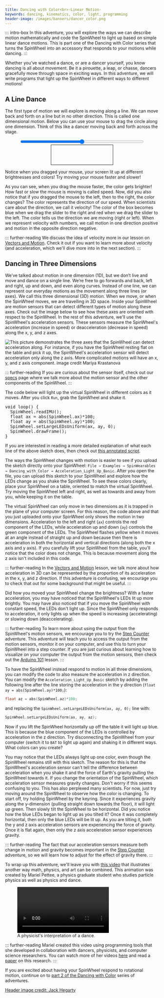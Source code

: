 ```yaml
---
title: Dancing with Color<br>-Linear Motion-
keywords: dancing, kinematics, color, light, programming
header-image: /images/banners/dancer_color.png 
---
```


<link rel="stylesheet" href="/simspinwheel/simspinwheel.css">
<script src='/simspinwheel/simspinwheel.js'></script>

::: intro-box
In this adventure, you will explore the ways we can describe motion mathematically and code the SpinWheel to light up based on simple linear dance motions. This is part one of the Dancing with Color series that turns the SpinWheel into an accessory that responds to your motions while dancing.
:::

Whether you’ve watched a dance, or are a dancer yourself, you know dancing is all about movement. Be it a pirouette, a leap, or chasse, dancers gracefully move through space in exciting ways. In this adventure, we will write programs that light up the SpinWheel in different ways to different motions!

## A Line Dance

The first type of motion we will explore is moving along a line. We can move back and forth on a line but in no other direction. This is called one dimensional motion. Below you can use your mouse to drag the circle along one dimension. Think of this like a dancer moving back and forth across the stage. 


<style>
#move1d {
  text-align: center;
}
#move1d #location {
  width: 80%;
  top:0.5rem;
}

#move1d .vis {
  width: 40%;
  font-size: 2rem;
  height: 4rem;
  line-height: 4rem;
  border: solid 1px;
  border-color: black;
  display: block;
  margin: auto;
  text-shadow:
    -1px -1px 0 white,
    1px -1px 0  white,
    -1px 1px 0  white,
    1px 1px 0   white;
}
#move1d .spacer {

  width:5%;
}

</style>

<div id="move1d">
<input type="range" min="0" max="2000" value="1000" id="location">
<span class="spacer"></span>
<div><span class="vis"><span id="waveView"></span></span></div>

<script>

//extract desired elements
var locElement = document.getElementById("location");
var entireDiv = document.getElementById("move1d");
var waveVis = document.querySelector("#move1d .vis");

var xOld = 0;
var tOld = new Date();

// define event handler
function getValue(){
	// extract desired info
    var x = locElement.value;
    var t = new Date();
    var v = (x - xOld)/(t-tOld);
   
    // do interesting things
    

    if (v < 0 ){
    	var r = 256;
    	var b = 0;
    	}
    else {
    	var r = 0;
    	var b = 256;
    	}
  
  	var g = 0;
  	//console.log(Math.abs(v))
  	var op = Math.abs(v)/10;
  	if (op < 0.1){
  		op = 0.1;
  		}
  	if (op > 1){
  		op = 1;
  		}
  	  
    waveVis.style["background-color"]= `rgba(${r},${g},${b},${op})`;
    
    // update globals
	xOld = x;
    tOld = t;
    
}

// decide what event handlers to use
locElement.oninput = getValue;


</script>
</div>


Notice when you dragged your mouse, your screen lit up at different brightnesses and colors! Try moving your mouse faster and slower!

As you can see, when you drag the mouse faster, the color gets brighter! How fast or slow the mouse is moving is called speed. Now, did you also notice that if you dragged the mouse to the left, then to the right, the color changes? The color represents the direction of our speed. When scientists care about the direction, we call it velocity! The color of the box becomes blue when we drag the slider to the right and red when we drag the slider to the left. The color tells us the direction we are moving (right or left). When we represent velocity with numbers, we call motion in one direction positive and motion in the opposite direction negative.

::: further-reading
We discuss the idea of velocity more in our lesson on [Vectors and Motion](/vectors). Check it out if you want to learn more about velocity (and acceleration, which we'll dive more into in the next section).
:::

## Dancing in Three Dimensions

We’ve talked about motion in one dimension (1D), but we don’t live and move and dance on a single line. We’re free to go forwards and back, left and right, up and down, and even along curves. Instead of one line, we can represent our everyday motions as the movement along three lines (or axes). We call this three dimensional (3D) motion. When we move, or when the SpinWheel moves, we
are travelling in 3D space. Inside your SpinWheel are motion sensors that can detect different types of motion along these axes. Check out the image below to see how these axes are oriented with respect to the SpinWheel. In the rest of this adventure, we'll use the SpinWheel's acceleration sensors. These sensors measure the SpinWheel's acceleration (increase in speed) or deacceleration (decrease in speed) along the x, y, and z axes. 

![This picture demonstrates the three axes that the SpinWheel can detect acceleration along. For instance, if you have the SpinWheel resting flat on the table and pick it up, the SpinWheel's acceleration sensor will detect acceleration only along the z axis. More complicated motions will have an x, y, and z axis component. <a class="imagecredit" href="https://monochra.com/">image credit Mariya Krastanova</a>](/images/bookpics/dance_axis.png)

::: further-reading
If you are curious about the sensor itself, check out our [specs](/specs) page where we talk more about the motion sensor and the other components of the SpinWheel.
:::

The code below will light up the virtual SpinWheel in  different colors as it moves.
After you click `Run`, grab the SpinWheel and shake it.

<div class="ssw-codecontent" markdown=0>
<pre class="ssw-codeblock">
void loop() {
  SpinWheel.readIMU();
  float ax = abs(SpinWheel.ax)*100;
  float ay = abs(SpinWheel.ay)*100;
  SpinWheel.setLargeLEDsUniform(ax, ay, 0);
  SpinWheel.drawFrame();
}
</pre>
</div>

If you are interested in reading a more detailed explanation of what each line of the above sketch does, then check out [this annotated script](/codedoc/examples/Dancing_with_Color/Acceleration_Light_Up_Basic/Acceleration_Light_Up_Basic.ino.html). 

The ways the SpinWheel changes with motion is easier to see if you upload the sketch directly onto your SpinWheel: `File → Examples → SpinWearables → Dancing_with_Color → Acceleration_Light_Up_Basic`. After you open the file, you can upload this sketch to your SpinWheel and explore how the LEDs change as you shake the SpinWheel.
To see these colors clearly, place your SpinWheel on a table, oriented to match the virtual SpinWheel. Try moving the SpinWheel left and right, as well as towards and away from you, while keeping it on the  table. 

The virtual SpinWheel can only move in two dimensions as it is trapped in the plane of your computer screen. For this reason, the code above and that you just uploaded onto your SpinWheel only shows the motion in two dimensions. Acceleration to the left and right (`ax`) controls the red component of the LEDs, while acceleration up and down (`ay`) controls the green component of the LEDs. The SpinWheel flashes yellow when it moves at an angle instead of straight up and down because then there is acceleration in both the horizontal and vertical directions (along both the x axis and y axis). If you carefully lift your SpinWheel from the table, you'll notice that the color does not change. This is because movement along the z axis isn't included in this code.

::: further-reading
In the [Vectors and Motion](/vectors) lesson, we talk more about how acceleration in 3D can be represented by the proportion of its acceleration in the x, y, and z direction. If this adventure is confusing, we encourage you to check that out for some background that might be useful.
:::

Did how you moved your SpinWheel change the brightness? With a faster acceleration, you may have noticed that the SpinWheel's LEDs lit up more brightly. You may have also noticed that if you move the SpinWheel with constant speed, the LEDs don't light up. Since the SpinWheel only responds to acceleration, it only lights up when the speed is increasing (accelerating) or slowing down (deaccelerating).

::: further-reading
To learn more about using the output from the SpinWheel's motion sensors, we encourage you to try the [Step Counter](/stepcounter) adventure. This adventure will teach you to access the output from the motion sensors, monitor it on your computer, and use this to turn your SpinWheel into a step counter. If you are just curious about learning how to visualize on your computer the output from the motion sensors, then check out the [Arduino 101](/arduino101) lesson.
:::

To have the SpinWheel instead respond to motion in all three dimensions, you can modify the code to also measure the acceleration in z direction. You can modify the `Acceleration_Light_Up_Basic` sketch by adding the following line after the line storing the acceleration in the y direction (`float ay = abs(SpinWheel.ay)*100;`): 

```cpp
float az = abs(SpinWheel.az)*100;
```

and replacing the `SpinWheel.setLargeLEDsUniform(ax, ay, 0);` line with:

```cpp
SpinWheel.setLargeLEDsUniform(ax, ay, az);
```

Now if you lift the SpinWheel horizontally up off the table it will light up blue. This is because the blue component of the LEDs is controlled by acceleration in the z direction. Try disconnecting the SpinWheel from your computer (switch it to `BAT` to light up again) and shaking it in different ways. What colors can you create?

You may notice that the LEDs always light up one color, even though the SpinWheel remains still with this sketch. The reason for this is that the SpinWheel's acceleration sensor can't tell the difference between acceleration when you shake it and the force of Earth's gravity pulling the SpinWheel towards it. If you change the orientation of the SpinWheel, which acceleration sensor measures gravity changes. Don't worry if this seems confusing to you. This has also perplexed many scientists. For now, just try moving around the SpinWheel to observe how the color is changing. To start off, try holding SpinWheel by the keyring. Since it experiences gravity along the y-dimension (pulling straight down towards the floor), it will light up green. Then slowly tilt the SpinWheel to be horizontal. Did you notice how the blue LEDs began to light up as you tilted it? Once it was completely horizontal, then only the blue LEDs will be lit up. As you are tilting it, both the y and z axis acceleration sensors are experiencing the force of gravity. Once it is flat again, then only the z axis acceleration sensor experiences gravity.

::: further-reading
The fact that our acceleration sensors measure both change in motion and gravity becomes important in the [Step Counter](/stepcounter) adventure, so we will learn how to adjust for the effect of gravity there. 
:::

To wrap up this adventure, 
we'll leave you with [this video](https://vimeo.com/400629616) that illustrates another way math, physics, and art can be combined.
This animation was created by Mariel Pettee, 
a physics graduate student who studies particle physics as well as physics and dance.

<figure><video src="/images/bookpics/mariel.mp4" controls></video><figcaption>A physicist's interpretation of a dance.</figcaption></figure>

::: further-reading
Mariel created this video using programming tools that she developed in collaboration with dancers, physicists, and computer science researchers. You can watch more of her videos [here](https://vimeo.com/400641881) and read a [paper](https://arxiv.org/abs/1907.05297) on this research.
:::

If you are excited about having your SpinWheel respond to rotational motion, continue on to [part 2 of the Dancing with Color](/dancing2) series of adventures.


<a class="imagecredit" href="https://johnhegarty8.wixsite.com/johnhegarty">Header image credit: Jack Hegarty</a>
